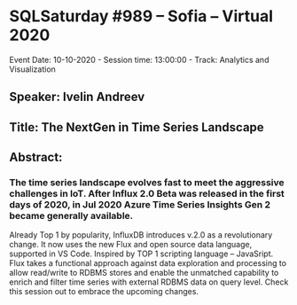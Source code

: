 # SQLSaturday #989 – Sofia – Virtual 2020
Event Date: 10-10-2020 - Session time: 13:00:00 - Track: Analytics and Visualization
## Speaker: Ivelin Andreev
## Title: The NextGen in Time Series Landscape
## Abstract:
### The time series landscape evolves fast to meet the aggressive challenges in IoT. After Influx 2.0 Beta was released in the first days of 2020, in Jul 2020 Azure Time Series Insights Gen 2 became generally available.
Already Top 1 by popularity, InfluxDB introduces v.2.0 as a revolutionary change.
 It now uses the new Flux and open source data language, supported in VS Code. Inspired by TOP 1 scripting language – JavaSript. Flux takes a functional approach against data exploration and processing to allow read/write to RDBMS stores and enable the unmatched capability to enrich and filter time series with external RDBMS data on query level. Check this session out to embrace the upcoming changes.
